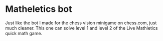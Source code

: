 # Matheletics bot
Just like the bot I made for the chess vision minigame on chess.com, just much cleaner. This one can solve level 1 and level 2 of the Live Mathletics quick math game.
